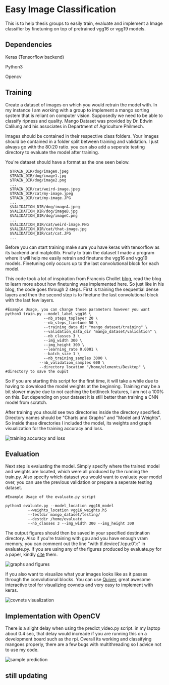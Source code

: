 
# Easy Image Classification

This is to help thesis groups to easily train, evaluate and implement a Image classifier by finetuning on top of pretrained vgg16 or vgg19 models. 
## Dependencies

Keras (Tensorflow backend)

Python3

Opencv

## Training

Create a dataset of images on which you would retrain the model with. In my instance I am working with a group to implement a mango sorting system that is reliant on computer vision. Supposedly we need to be able to classify ripness and quality. Mango Dataset was provided by Dr. Edwin Calilung and his associates in Department of Agriculture Philmech. 

Images should be contained in their respective class folders.
Your images should be contained in a folder split between training and validation. I just always go with the 80:20 ratio. you can also add a seperate testing directory to evaluate the model after training. 

You're dataset should have a format as the one seen below.

```shell
  $TRAIN_DIR/dog/image0.jpeg
  $TRAIN_DIR/dog/image1.jpg
  $TRAIN_DIR/dog/image2.png
  ...
  $TRAIN_DIR/cat/weird-image.jpeg
  $TRAIN_DIR/cat/my-image.jpeg
  $TRAIN_DIR/cat/my-image.JPG
  ...
  $VALIDATION_DIR/dog/imageA.jpeg
  $VALIDATION_DIR/dog/imageB.jpg
  $VALIDATION_DIR/dog/imageC.png
  ...
  $VALIDATION_DIR/cat/weird-image.PNG
  $VALIDATION_DIR/cat/that-image.jpg
  $VALIDATION_DIR/cat/cat.JPG
  ...
```

Before you can start training make sure you have keras with tensorflow as its backend and matplotlib.
Finally to train the dataset I made a program where it will help me easily retrain and finetune the vgg16 and vgg19
models. Finetuning only occurs up to the last convolutional block for each model. 

This code took a lot of inspiration from Francois Chollet [blog](https://blog.keras.io/building-powerful-image-classification-models-using-very-little-data.html), read the blog to learn more about how finetuning was implemented 
here. So just like in his blog, the code goes through 2 steps. First is training the sequential dense layers and 
then the second step is to finetune the last convolutional block with the last few layers.    

```shell
#Example Usage, you can change these parameters however you want
python3 train.py --model_label vgg16 \ 
		     	 --nb_steps_toplayer 20 \ 
		     	 --nb_steps_finetune 50 \
		     	 --training_data_dir "mango_dataset/training" \
		     	 --validation_data_dir "mango_dataset/validation" \
		     	 --nb_classes 3 \
		     	 --img_width 300 \
		     	 --img_height 300 \
		     	 --learning_rate 0.0001 \
		     	 --batch_size 1 \
		     	 --nb_training_samples 3000 \
		       --nb_validation_samples 600 \
		       --directory_location "/home/elements/Desktop" \ #directory to save the ouput
```
So if you are starting this script for the first time, it will take a while due to having to download the model weights 
at the beginning. Training may be a bit slower maybe due to not caching the bottlneck features, I am not a 100% on 
this. But depending on your dataset it is still better than training a CNN model from scratch.

After training you should see two directories inside the directory specified. Directory names should be "Charts and 
Graphs" and "Model and Weights". So inside these directories I included the model, its weights and graph visualization 
for the training accuracy and loss.

![training accuracy and loss](https://github.com/ryanliwag/Easy-Image-Classification/blob/master/images/model_training.png)

## Evaluation
  Next step is evaluating the model. Simply specify where the trained model and weights are located, which were all produced by the running the train.py. Also specify which dataset you would want to evaluate your model over, you can use the previous validation or prepare a seperate testing dataset.


```shell
#Example Usage of the evaluate.py script

python3 evaluate.py --model_location vgg16_model 
          --weights_location vgg16_weights.h5 
          --testdir mango_dataset/testing/ 
          --destdir /home/evaluate 
          --nb_classes 3 --img_width 300 --img_height 300

```
The output figures should then be saved in your specified destination directory. Also if you're training with gpu and you have enough vram memory, you can comment out the line "with tf.device('/cpu:0'):" in evaluate.py. If you are using any of the figures produced by evaluate.py for a paper, kindly [cite](https://github.com/reiinakano/scikit-plot) them. 

![graphs and figures](https://github.com/ryanliwag/Easy-Image-Classification/blob/master/images/evaluate.png)

If you also want to visualize what your images looks like as it passes through the convolutional blocks. You can use [Quiver](https://github.com/keplr-io/quiver), great awesome interactive tool for visualizing covnets and very easy to implement with keras.

![covnets visualization](https://github.com/ryanliwag/Easy-Image-Classification/blob/master/images/covnet_sample.png)

## Implementation with OpenCV 

There is a slight delay when using the predict_video.py script. in my laptop about 0.4 sec, that delay would increade if you are running this on a development board such as the rpi. Overall its working and classifying mangoes properly, there are a few bugs with multithreading so I advice not to use my code. 

![sample prediction](https://github.com/ryanliwag/Easy-Image-Classification/blob/master/images/unripe.png)



## still updating

